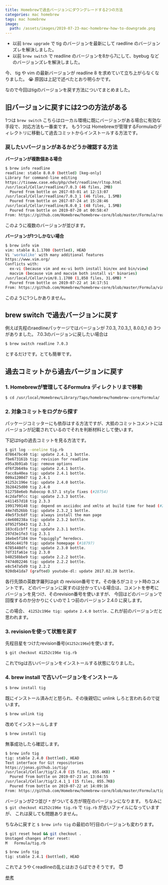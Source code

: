 ```yaml
---
title: Homebrewで過去バージョンにダウングレードする2つの方法
categories: mac homebrew
tags: mac homebrew
image:
  path: /assets/images/2019-07-23-mac-homebrew-how-to-downgrade.png
---
```


* 以前 `brew upgrade` で tig のバージョンを最新にして raedline のバージョンズレを解決しました。
* 以前 `brew switch` で readline のバージョンを8から7にして、byebug などのバージョンズレを解決しました。

今、 tig や vim の最新バージョンが readline 8 を求めていて立ち上がらなくなりました。 😭
原因は上記で述べたとおり明らかです。

なので今回はtigのバージョンを戻す方法についてまとめました。

## 旧バージョンに戻すには2つの方法がある

1つは `brew switch` こちらはローカル環境に既にバージョンがある場合に有効な手段で、対応方法も一番楽です。
もう1つは Homebrewが管理するFormulaのディレクトリに移動して過去コミットからインストールする方法です。

### 戻したいバージョンがあるかどうか確認する方法

**バージョンが複数個ある場合**
```sh
$ brew info readline
readline: stable 8.0.0 (bottled) [keg-only]
Library for command-line editing
https://tiswww.case.edu/php/chet/readline/rltop.html
/usr/local/Cellar/readline/7.0.3 (46 files, 2MB)
  Poured from bottle on 2017-03-01 at 12:13:07
/usr/local/Cellar/readline/7.0.3_1 (46 files, 1.5MB)
  Poured from bottle on 2017-07-24 at 15:28:46
/usr/local/Cellar/readline/8.0.0_1 (48 files, 1.5MB)
  Poured from bottle on 2019-07-20 at 00:58:47
From: https://github.com/Homebrew/homebrew-core/blob/master/Formula/readline.rb
```

このように複数のバージョンが並びます。

**バージョンが1つしかない場合**
```sh
$ brew info vim
vim: stable 8.1.1700 (bottled), HEAD
Vi 'workalike' with many additional features
https://www.vim.org/
Conflicts with:
  ex-vi (because vim and ex-vi both install bin/ex and bin/view)
  macvim (because vim and macvim both install vi* binaries)
/usr/local/Cellar/vim/8.1.1700 (1,858 files, 31.6MB) *
  Poured from bottle on 2019-07-22 at 14:17:51
From: https://github.com/Homebrew/homebrew-core/blob/master/Formula/vim.rb
```
このように1つしかありません。


## brew switch で過去バージョンに戻す

例えば先程のraedlineパッケージではバージョンが 7.0.3, 7.0.3_1, 8.0.0_1 の 3つがありました。
7.0.3のバージョンに戻したい場合は
```sh
$ brew switch readline 7.0.3
```
とするだけです。とても簡単です。

## 過去コミットから過去バージョンに戻す

### 1. Homebrewが管理してるFormulra ディレクトリまで移動
```sh
$ cd /usr/local/Homebrew/Library/Taps/homebrew/homebrew-core/Formula/
```

### 2. 対象コミットをログから探す
パッケージコミッターにも依存はする方法ですが、大抵のコミットコメントにはバージョンが記載されているのでそれを判断材料として使います。

下記はtigの過去コミットを見る方法です。
```sh
$ git log --oneline tig.rb
d78647bc40 tig: update 2.4.1_1 bottle.
fbe673161b tig: revision for readline
e95a3b91ab tig: remove options
df6f2b649a tig: update 2.4.1 bottle.
facc8a40ea tig: update 2.4.1 bottle.
009a1200d7 tig 2.4.1
41252c196e tig: update 2.4.0 bottle.
3b28425d00 tig 2.4.0
512758e6eb Rubocop 0.57.1 style fixes (#28754)
4c2daf9fcc tig: update 2.3.3 bottle.
e411457d18 tig 2.3.3
1991799148 tig: depend on asciidoc and xmlto at build time for head (#23125)
44e7d526bb tig: update 2.3.2_1 bottle.
49e5f3c6df tig: always install the man page
c4e608238a tig: update 2.3.2 bottle.
df952f5043 tig 2.3.2
183cd1cbff tig: update 2.3.1 bottle.
297d3e1fe3 tig 2.3.1
16ebe5f184 Use “squiggly” heredocs.
4656c441f0 tig: update homepage (#18797)
6785440dfc tig: update 2.3.0 bottle.
7df31fa61e tig 2.3.0
b40258bbe9 tig: update 2.2.2 bottle.
7474d02246 tig: update 2.2.2 bottle.
e8c547a5d9 tig 2.2.2
920db41da7 (grafted) youtube-dl: update 2017.02.28 bottle.
```

各行先頭の英数字羅列はgit の revision番号です。その後ろがコミット時のコメントです。
どのバージョンに戻すのは分かっている場合は、コメントを参考にバージョンを見つけ、そのrevision番号を使いますが、
今回はどのバージョンで回復するのか分かりにくいので１つ前のバージョン 2.4.0 に戻します。

この場合、 `41252c196e tig: update 2.4.0 bottle.` これが前のバージョンだと思われます。

### 3. revisionを使って状態を戻す

先程目星をつけたrevision番号(`41252c196e`)を使います。

```sh
$ git checkout 41252c196e tig.rb
```
これでtigは古いバージョンをインストールする状態になりました。

### 4. brew install で古いバージョンをインストール

```sh
$ brew install tig
```

既にインストール済みだと怒られ、その後親切に unlink しろと言われるので従います。

```sh
$ brew unlink tig
```

改めてインストールします

```sh
$ brew install tig
```

無事成功したら確認します。

```sh
$ brew info tig
tig: stable 2.4.0 (bottled), HEAD
Text interface for Git repositories
https://jonas.github.io/tig/
/usr/local/Cellar/tig/2.4.0 (15 files, 855.4KB) *
  Poured from bottle on 2019-07-23 at 13:04:55
/usr/local/Cellar/tig/2.4.1_1 (15 files, 855.7KB)
  Poured from bottle on 2019-07-22 at 14:09:16
From: https://github.com/Homebrew/homebrew-core/blob/master/Formula/tig.rb
```

バージョンが2つ並び `*` がついてる方が現在のバージョンになります。
ちなみに `$ git checkout 41252c196e tig.rb` で `tig.rb` が古いファイルになっていますが、
これは戻しても問題ありません。

ちなみに戻すと `$ brew info tig` の最初の1行目のバージョンも変わります。

```sh
$ git reset head && git checkout .
Unstaged changes after reset:
M	Formula/tig.rb
```

```sh
$ brew info tig
tig: stable 2.4.1 (bottled), HEAD
```

これでようやくreadlineの乱とはおさらばできそうです。 😇

[参考](https://qiita.com/nghryuki/items/7d65d8f55ea65b95310d)
